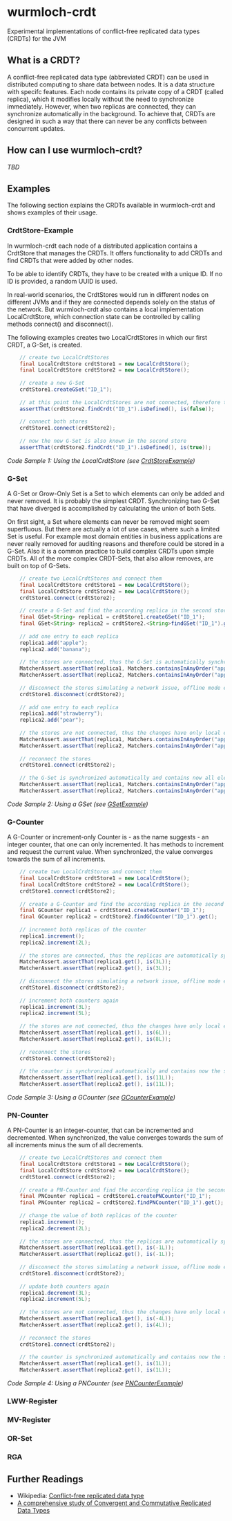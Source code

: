 # wurmloch-crdt
Experimental implementations of conflict-free replicated data types (CRDTs) for the JVM

## What is a CRDT?

A conflict-free replicated data type (abbreviated CRDT) can be used in distributed computing to share data between nodes.
It is a data structure with specifc features.
Each node contains its private copy of a CRDT (called replica), which it modifies locally without the need to synchronize immediately.
However, when two replicas are connected, they can synchronize automatically in the background.
To achieve that, CRDTs are designed in such a way that there can never be any conflicts between concurrent updates.

## How can I use wurmloch-crdt?

_TBD_

## Examples

The following section explains the CRDTs available in wurmloch-crdt and shows examples of their usage.

### CrdtStore-Example

In wurmloch-crdt each node of a distributed application contains a CrdtStore that manages the CRDTs.
It offers functionality to add CRDTs and find CRDTs that were added by other nodes.

To be able to identify CRDTs, they have to be created with a unique ID.
If no ID is provided, a random UUID is used.

In real-world scenarios, the CrdtStores would run in different nodes on different JVMs and if they are connected depends solely on the status of the network.
But wurmloch-crdt also contains a local implementation LocalCrdtStore, which connection state can be controlled by calling methods connect() and disconnect().

The following examples creates two LocalCrdtStores in which our first CRDT, a G-Set, is created.

```java
    // create two LocalCrdtStores
    final LocalCrdtStore crdtStore1 = new LocalCrdtStore();
    final LocalCrdtStore crdtStore2 = new LocalCrdtStore();
    
    // create a new G-Set
    crdtStore1.createGSet("ID_1");
    
    // at this point the LocalCrdtStores are not connected, therefore the new G-Set is unknown in the second store
    assertThat(crdtStore2.findCrdt("ID_1").isDefined(), is(false));
    
    // connect both stores
    crdtStore1.connect(crdtStore2);
    
    // now the new G-Set is also known in the second store
    assertThat(crdtStore2.findCrdt("ID_1").isDefined(), is(true));
```
_Code Sample 1: Using the LocalCrdtStore (see [CrdtStoreExample][class crdtstoreexample])_

### G-Set 

A G-Set or Grow-Only Set is a Set to which elements can only be added and never removed.
It is probably the simplest CRDT.
Synchronizing two G-Set that have diverged is accomplished by calculating the union of both Sets.

On first sight, a Set where elements can never be removed might seem superfluous.
But there are actually a lot of use cases, where such a limited Set is useful.
For example most domain entities in business applications are never really removed for auditing reasons and therefore could be stored in a G-Set.
Also it is a common practice to build complex CRDTs upon simple CRDTs.
All of the more complex CRDT-Sets, that also allow removes, are built on top of G-Sets.

```java
    // create two LocalCrdtStores and connect them
    final LocalCrdtStore crdtStore1 = new LocalCrdtStore();
    final LocalCrdtStore crdtStore2 = new LocalCrdtStore();
    crdtStore1.connect(crdtStore2);
    
    // create a G-Set and find the according replica in the second store
    final GSet<String> replica1 = crdtStore1.createGSet("ID_1");
    final GSet<String> replica2 = crdtStore2.<String>findGSet("ID_1").get();
    
    // add one entry to each replica
    replica1.add("apple");
    replica2.add("banana");
    
    // the stores are connected, thus the G-Set is automatically synchronized
    MatcherAssert.assertThat(replica1, Matchers.containsInAnyOrder("apple", "banana"));
    MatcherAssert.assertThat(replica2, Matchers.containsInAnyOrder("apple", "banana"));
    
    // disconnect the stores simulating a network issue, offline mode etc.
    crdtStore1.disconnect(crdtStore2);
    
    // add one entry to each replica
    replica1.add("strawberry");
    replica2.add("pear");
    
    // the stores are not connected, thus the changes have only local effects
    MatcherAssert.assertThat(replica1, Matchers.containsInAnyOrder("apple", "banana", "strawberry"));
    MatcherAssert.assertThat(replica2, Matchers.containsInAnyOrder("apple", "banana", "pear"));
    
    // reconnect the stores
    crdtStore1.connect(crdtStore2);
    
    // the G-Set is synchronized automatically and contains now all elements
    MatcherAssert.assertThat(replica1, Matchers.containsInAnyOrder("apple", "banana", "strawberry", "pear"));
    MatcherAssert.assertThat(replica2, Matchers.containsInAnyOrder("apple", "banana", "strawberry", "pear"));
```
_Code Sample 2: Using a GSet (see [GSetExample][class gsetexample])_

### G-Counter

A G-Counter or increment-only Counter is - as the name suggests - an integer counter, that one can only incremented.
It has methods to increment and request the current value.
When synchronized, the value converges towards the sum of all increments.

```java
    // create two LocalCrdtStores and connect them
    final LocalCrdtStore crdtStore1 = new LocalCrdtStore();
    final LocalCrdtStore crdtStore2 = new LocalCrdtStore();
    crdtStore1.connect(crdtStore2);
    
    // create a G-Counter and find the according replica in the second store
    final GCounter replica1 = crdtStore1.createGCounter("ID_1");
    final GCounter replica2 = crdtStore2.findGCounter("ID_1").get();
    
    // increment both replicas of the counter
    replica1.increment();
    replica2.increment(2L);
    
    // the stores are connected, thus the replicas are automatically synchronized
    MatcherAssert.assertThat(replica1.get(), is(3L));
    MatcherAssert.assertThat(replica2.get(), is(3L));
    
    // disconnect the stores simulating a network issue, offline mode etc.
    crdtStore1.disconnect(crdtStore2);
    
    // increment both counters again
    replica1.increment(3L);
    replica2.increment(5L);
    
    // the stores are not connected, thus the changes have only local effects
    MatcherAssert.assertThat(replica1.get(), is(6L));
    MatcherAssert.assertThat(replica2.get(), is(8L));
    
    // reconnect the stores
    crdtStore1.connect(crdtStore2);
    
    // the counter is synchronized automatically and contains now the sum of all increments
    MatcherAssert.assertThat(replica1.get(), is(11L));
    MatcherAssert.assertThat(replica2.get(), is(11L));
```
_Code Sample 3: Using a GCounter (see [GCounterExample][class gcounterexample])_

### PN-Counter

A PN-Counter is an integer-counter, that can be incremented and decremented.
When synchronized, the value converges towards the sum of all increments minus the sum of all decrements.

```java
    // create two LocalCrdtStores and connect them
    final LocalCrdtStore crdtStore1 = new LocalCrdtStore();
    final LocalCrdtStore crdtStore2 = new LocalCrdtStore();
    crdtStore1.connect(crdtStore2);
    
    // create a PN-Counter and find the according replica in the second store
    final PNCounter replica1 = crdtStore1.createPNCounter("ID_1");
    final PNCounter replica2 = crdtStore2.findPNCounter("ID_1").get();
    
    // change the value of both replicas of the counter
    replica1.increment();
    replica2.decrement(2L);
    
    // the stores are connected, thus the replicas are automatically synchronized
    MatcherAssert.assertThat(replica1.get(), is(-1L));
    MatcherAssert.assertThat(replica2.get(), is(-1L));
    
    // disconnect the stores simulating a network issue, offline mode etc.
    crdtStore1.disconnect(crdtStore2);
    
    // update both counters again
    replica1.decrement(3L);
    replica2.increment(5L);
    
    // the stores are not connected, thus the changes have only local effects
    MatcherAssert.assertThat(replica1.get(), is(-4L));
    MatcherAssert.assertThat(replica2.get(), is(4L));
    
    // reconnect the stores
    crdtStore1.connect(crdtStore2);
    
    // the counter is synchronized automatically and contains now the sum of all increments minus all decrements
    MatcherAssert.assertThat(replica1.get(), is(1L));
    MatcherAssert.assertThat(replica2.get(), is(1L));
```
_Code Sample 4: Using a PNCounter (see [PNCounterExample][class pncounterexample])_

### LWW-Register

### MV-Register

### OR-Set

### RGA

## Further Readings

* Wikipedia: [Conflict-free replicated data type][wikipedia crdt]
* [A comprehensive study of Convergent and Commutative Replicated Data Types][crdt article]

[wikipedia crdt]: https://en.wikipedia.org/wiki/Conflict-free_replicated_data_type
[crdt article]: http://hal.upmc.fr/file/index/docid/555588/filename/techreport.pdf
[class crdtstoreexample]: src/main/java/com/netopyr/wurmloch/examples/CrdtStoreExample.java
[class gsetexample]: src/main/java/com/netopyr/wurmloch/examples/GSetExample.java
[class gcounterexample]: src/main/java/com/netopyr/wurmloch/examples/GCounterExample.java
[class pncounterexample]: src/main/java/com/netopyr/wurmloch/examples/PNCounterExample.java
